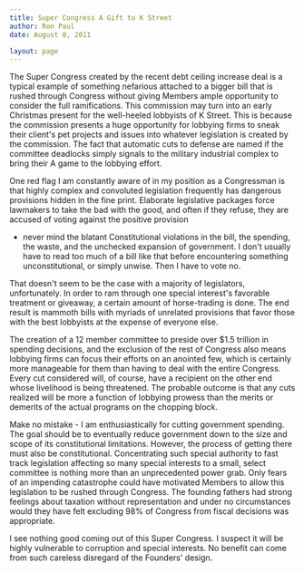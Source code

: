 ```yaml
---
title: Super Congress A Gift to K Street
author: Ron Paul
date: August 8, 2011

layout: page
---
```


The Super Congress created by the recent debt ceiling increase deal is
a typical example of something nefarious attached to a bigger bill that
is rushed through Congress without giving Members ample opportunity to
consider the full ramifications. This commission may turn into an early
Christmas present for the well-heeled lobbyists of K Street. This is
because the commission presents a huge opportunity for lobbying firms
to sneak their client's pet projects and issues into whatever
legislation is created by the commission. The fact that automatic cuts
to defense are named if the committee deadlocks simply signals to the
military industrial complex to bring their A game to the lobbying
effort.

One red flag I am constantly aware of in my position as a Congressman
is that highly complex and convoluted legislation frequently has
dangerous provisions hidden in the fine print. Elaborate legislative
packages force lawmakers to take the bad with the good, and often if
they refuse, they are accused of voting against the positive provision
- never mind the blatant Constitutional violations in the bill, the
spending, the waste, and the unchecked expansion of government. I don't
usually have to read too much of a bill like that before encountering
something unconstitutional, or simply unwise. Then I have to vote no.

That doesn't seem to be the case with a majority of legislators,
unfortunately. In order to ram through one special interest's favorable
treatment or giveaway, a certain amount of horse-trading is done. The
end result is mammoth bills with myriads of unrelated provisions that
favor those with the best lobbyists at the expense of everyone else.

The creation of a 12 member committee to preside over \$1.5 trillion in
spending decisions, and the exclusion of the rest of Congress also
means lobbying firms can focus their efforts on an anointed few, which
is certainly more manageable for them than having to deal with the
entire Congress. Every cut considered will, of course, have a recipient
on the other end whose livelihood is being threatened. The probable
outcome is that any cuts realized will be more a function of lobbying
prowess than the merits or demerits of the actual programs on the
chopping block.

Make no mistake - I am enthusiastically for cutting government
spending. The goal should be to eventually reduce government down to
the size and scope of its constitutional limitations. However, the
process of getting there must also be constitutional. Concentrating
such special authority to fast track legislation affecting so many
special interests to a small, select committee is nothing more than an
unprecedented power grab. Only fears of an impending catastrophe could
have motivated Members to allow this legislation to be rushed through
Congress. The founding fathers had strong feelings about taxation
without representation and under no circumstances would they have felt
excluding 98% of Congress from fiscal decisions was appropriate.

I see nothing good coming out of this Super Congress. I suspect it will
be highly vulnerable to corruption and special interests. No benefit
can come from such careless disregard of the Founders' design.

